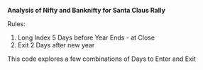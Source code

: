 **Analysis of Nifty and Banknifty for Santa Claus Rally**

Rules:
1. Long Index 5 Days before Year Ends - at Close
2. Exit 2 Days after new year

This code explores a few combinations of Days to Enter and Exit
